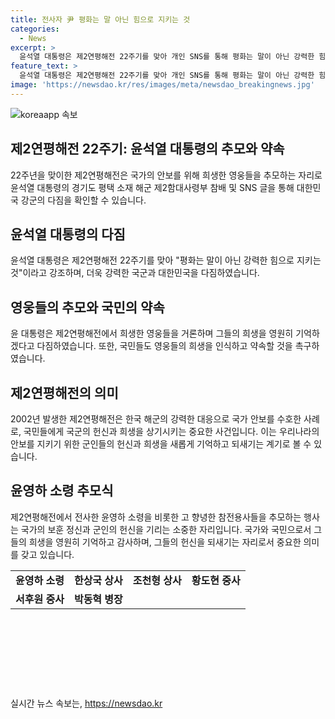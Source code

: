 ```yaml
---
title: 전사자 尹 평화는 말 아닌 힘으로 지키는 것
categories:
  - News
excerpt: >
  윤석열 대통령은 제2연평해전 22주기를 맞아 개인 SNS를 통해 평화는 말이 아닌 강력한 힘으로 지켜야 한다며 강한 국군과 대한민국을 다지겠다고 밝혔다. 또한 전투에서 희생한 영웅들을 거론하며 그들의 희생을 영원히 기억할 것을 강조했다. 제2연평해전은 2002년 북한의 기습공격으로 발생했으며, 해당 전투에서 많은 희생자들이 발생했던 것으로 알려졌다.
feature_text: >
  윤석열 대통령은 제2연평해전 22주기를 맞아 개인 SNS를 통해 평화는 말이 아닌 강력한 힘으로 지켜야 한다며 강한 국군과 대한민국을 다지겠다고 밝혔다. 또한 전투에서 희생한 영웅들을 거론하며 그들의 희생을 영원히 기억할 것을 강조했다. 제2연평해전은 2002년 북한의 기습공격으로 발생했으며, 해당 전투에서 많은 희생자들이 발생했던 것으로 알려졌다.
image: 'https://newsdao.kr/res/images/meta/newsdao_breakingnews.jpg'
---
```


<p><img src="https://newsdao.kr/res/images/meta/newsdao_breakingnews.jpg" alt="koreaapp 속보" /></p>

<h2 data-ke-size="size26">제2연평해전 22주기: 윤석열 대통령의 추모와 약속</h2>

<p data-ke-size="size16">22주년을 맞이한 제2연평해전은 국가의 안보를 위해 희생한 영웅들을 추모하는 자리로 윤석열 대통령의 경기도 평택 소재 해군 제2함대사령부 참배 및 SNS 글을 통해 대한민국 강군의 다짐을 확인할 수 있습니다.</p>

<h2 data-ke-size="size24">윤석열 대통령의 다짐</h2>

<p data-ke-size="size16">윤석열 대통령은 제2연평해전 22주기를 맞아 "평화는 말이 아닌 강력한 힘으로 지키는 것"이라고 강조하며, 더욱 강력한 국군과 대한민국을 다짐하였습니다.</p>

<h2 data-ke-size="size24">영웅들의 추모와 국민의 약속</h2>

<p data-ke-size="size16">윤 대통령은 제2연평해전에서 희생한 영웅들을 거론하며 그들의 희생을 영원히 기억하겠다고 다짐하였습니다. 또한, 국민들도 영웅들의 희생을 인식하고 약속할 것을 촉구하였습니다.</p>

<h2 data-ke-size="size24">제2연평해전의 의미</h2>

<p data-ke-size="size16">2002년 발생한 제2연평해전은 한국 해군의 강력한 대응으로 국가 안보를 수호한 사례로, 국민들에게 국군의 헌신과 희생을 상기시키는 중요한 사건입니다. 이는 우리나라의 안보를 지키기 위한 군인들의 헌신과 희생을 새롭게 기억하고 되새기는 계기로 볼 수 있습니다.</p>

<h2 data-ke-size="size24">윤영하 소령 추모식</h2>

<p data-ke-size="size16">제2연평해전에서 전사한 윤영하 소령을 비롯한 고 향녕한 참전용사들을 추모하는 행사는 국가의 보훈 정신과 군인의 헌신을 기리는 소중한 자리입니다. 국가와 국민으로서 그들의 희생을 영원히 기억하고 감사하며, 그들의 헌신을 되새기는 자리로서 중요한 의미를 갖고 있습니다.</p>

<table>
    <tr>
        <td style="text-align: center; height: 17px;"><b>윤영하 소령</b></td>
        <td style="text-align: center; height: 17px;"><b>한상국 상사</b></td>
        <td style="text-align: center; height: 17px;"><b>조천형 상사</b></td>
        <td style="text-align: center; height: 17px;"><b>황도현 중사</b></td>
    </tr>
    <tr>
        <td style="text-align: center; height: 17px;"><b>서후원 중사</b></td>
        <td style="text-align: center; height: 17px;"><b>박동혁 병장</b></td>
    </tr>
</table>

<p data-ke-size="size16">&nbsp;</p>

<p data-ke-size="size16">&nbsp;</p>

<p data-ke-size="size16">&nbsp;</p>

<p data-ke-size="size16">&nbsp;</p>
실시간 뉴스 속보는, <a href="https://newsdao.kr" rel="dofollow">https://newsdao.kr</a>


